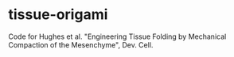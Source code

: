 # tissue-origami
Code for Hughes et al. "Engineering Tissue Folding by Mechanical Compaction of the Mesenchyme", Dev. Cell.
